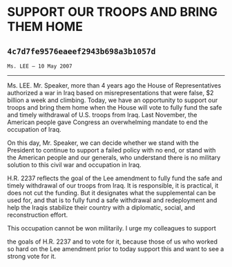 # SUPPORT OUR TROOPS AND BRING THEM HOME
## `4c7d7fe9576eaeef2943b698a3b1057d`
`Ms. LEE — 10 May 2007`

---


Ms. LEE. Mr. Speaker, more than 4 years ago the House of 
Representatives authorized a war in Iraq based on misrepresentations 
that were false, $2 billion a week and climbing. Today, we have an 
opportunity to support our troops and bring them home when the House 
will vote to fully fund the safe and timely withdrawal of U.S. troops 
from Iraq. Last November, the American people gave Congress an 
overwhelming mandate to end the occupation of Iraq.


On this day, Mr. Speaker, we can decide whether we stand with the 
President to continue to support a failed policy with no end, or stand 
with the American people and our generals, who understand there is no 
military solution to this civil war and occupation in Iraq.

H.R. 2237 reflects the goal of the Lee amendment to fully fund the 
safe and timely withdrawal of our troops from Iraq. It is responsible, 
it is practical, it does not cut the funding. But it designates what 
the supplemental can be used for, and that is to fully fund a safe 
withdrawal and redeployment and help the Iraqis stabilize their country 
with a diplomatic, social, and reconstruction effort.

This occupation cannot be won militarily. I urge my colleagues to 
support


the goals of H.R. 2237 and to vote for it, because those of us who 
worked so hard on the Lee amendment prior to today support this and 
want to see a strong vote for it.
